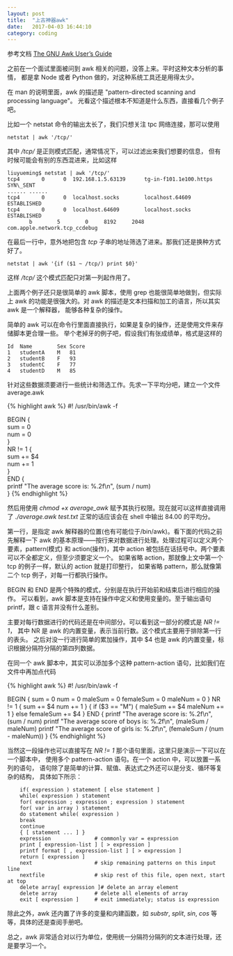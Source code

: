 ```yaml
---
layout: post
title:  "上古神器awk"
date:   2017-04-03 16:44:10
category: coding
---
```


参考文档 [The GNU Awk User’s Guide](http://www.gnu.org/software/gawk/manual/gawk.html)

之前在一个面试里面被问到 awk 相关的问题，没答上来。平时这种文本分析的事情，
都是拿 Node 或者 Python 做的，对这种系统工具还是用得太少。

在 man 的说明里面，awk 的描述是 "pattern-directed scanning and processing language"。
光看这个描述根本不知道是什么东西，直接看几个例子吧。

比如一个 netstat 命令的输出太长了，我们只想关注 tpc 网络连接，那可以使用

````
netstat | awk '/tcp/'
````
其中 */tcp/* 是正则模式匹配，通常情况下，可以过滤出来我们想要的信息，
但有时候可能会有别的东西混进来，比如这样

````
liuyueming$ netstat | awk '/tcp/'
tcp4       0      0  192.168.1.5.63139      tg-in-f101.1e100.https SYN\_SENT   
...... ......
tcp4       0      0  localhost.socks        localhost.64609        ESTABLISHED
tcp4       0      0  localhost.64609        localhost.socks        ESTABLISHED
       b        5        0     8192     2048 com.apple.network.tcp_ccdebug 
````

在最后一行中，意外地把包含 *tcp* 子串的地址筛选了进来。那我们还是换种方式好了。

````
netstat | awk '{if ($1 ~ /tcp/) print $0}'
````

这样 */tcp/* 这个模式匹配只对第一列起作用了。

上面两个例子还只是很简单的 awk 脚本，使用 grep 也能很简单地做到，但实际上 awk
的功能是很强大的。对 awk 的描述是文本扫描和加工的语言，所以其实 awk 是一个解释器，
能够各种复杂的操作。

简单的 awk 可以在命令行里面直接执行，如果是复杂的操作，还是使用文件来存储脚本更合理一些。
举个老掉牙的例子吧，假设我们有张成绩单，格式是这样的

````
Id  Name        Sex Score                                                          
1   studentA    M   81                                                             
2   studentB    F   93                                                             
3   studentC    F   77                                                             
4   studentD    M   85
````

针对这些数据须要进行一些统计和筛选工作。先求一下平均分吧，建立一个文件 average.awk

{% highlight awk %}
#! /usr/bin/awk -f                                                                 
                                                                                   
BEGIN {                                                                            
    sum = 0                                                                        
    num = 0                                                                        
}                                                                                  
NR != 1 {                                                                          
    sum += $4                                                                      
    num += 1                                                                       
}                                                                                  
END {                                                                              
    printf "The average score is: %.2f\n", (sum / num)                               
} 
{% endhighlight %}

然后用使用 *chmod +x average_awk* 赋予其执行权限。现在就可以这样直接调用了
*./average.awk test.txt* 正常的话应该会在 shell 中输出 84.00 的平均分。

第一行，是指定 awk 解释器的位置(也有可能位于/bin/awk)。看下面的代码之前先解释一下
awk 的基本原理——按行来对数据进行处理。处理过程可以定义两个要素，pattern(模式)
和 action(操作)，其中 action 被包括在话括号中。两个要素可以不全都定义，但至少须要定义一个。
如果省略 action，那就像上文中第一个 tcp 的例子一样，默认的 action 就是打印整行，
如果省略 pattern，那么就像第二个 tcp 例子，对每一行都执行操作。

BEGIN 和 END 是两个特殊的模式，分别是在执行开始前和结束后进行相应的操作。
可以看到，awk 脚本是支持在操作中定义和使用变量的。至于输出语句 printf，跟 c
语言并没有什么差别。

主要对每行数据进行的代码还是在中间部分。可以看到这一部分的模式是 *NR != 1*，
其中 NR 是 awk 的内置变量，表示当前行数。这个模式主要用于排除第一行的表头。
之后对没一行进行简单的累加操作，其中 $4 也是 awk 的内置变量，标识根据分隔符分隔的第四列数据。

在同一个 awk 脚本中，其实可以添加多个这种 pattern-action 语句，比如我们在文件中再加点代码

{% highlight awk %}
#! /usr/bin/awk -f

BEGIN {
    sum = 0
    num = 0
    maleSum = 0
    femaleSum = 0
    maleNum = 0
}
NR != 1 {
    sum += $4
    num += 1
}
{
    if ($3 == "M") {
        maleSum += $4
        maleNum += 1
    }
    else
        femaleSum += $4
}
END {
    printf "The average score is: %.2f\n", (sum / num)
    printf "The average score of boys is: %.2f\n", (maleSum / maleNum)
    printf "The average score of girls is: %.2f\n", (femaleSum / (num - maleNum))
}
{% endhighlight %}

当然这一段操作也可以直接写在 *NR != 1* 那个语句里面，这里只是演示一下可以在一个脚本中，
使用多个 pattern-action 语句。在一个 action 中，可以放置一系列的语句，
语句除了是简单的计算、赋值、表达式之外还可以是分支、循环等复杂的结构，
具体如下所示：

````
    if( expression ) statement [ else statement ]
    while( expression ) statement
    for( expression ; expression ; expression ) statement
    for( var in array ) statement
    do statement while( expression )
    break
    continue
    { [ statement ... ] }
    expression              # commonly var = expression
    print [ expression-list ] [ > expression ]
    printf format [ , expression-list ] [ > expression ]
    return [ expression ]
    next                    # skip remaining patterns on this input line
    nextfile                # skip rest of this file, open next, start at top
    delete array[ expression ]# delete an array element
    delete array            # delete all elements of array
    exit [ expression ]     # exit immediately; status is expression
````

除此之外，awk 还内置了许多的变量和内建函数，如 _substr_, _split_, _sin_, _cos_
等等，具体的还是查阅手册吧。

总之，awk 非常适合对以行为单位，使用统一分隔符分隔列的文本进行处理，还是要学习一个。
